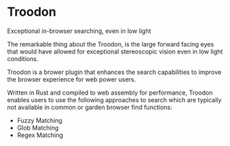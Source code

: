 # Troodon
Exceptional in-browser searching, even in low light

The remarkable thing about the Troodon, is the large forward facing eyes that would have allowed for exceptional stereoscopic vision even in low light conditions.

Troodon is a brower plugin that enhances the search capabilities to improve the browser experience for web power users.

Written in Rust and compiled to web assembly for performance, Troodon enables users to use the following approaches to search which are typically not available in common or garden browser find functions:

* Fuzzy Matching
* Glob Matching
* Regex Matching
